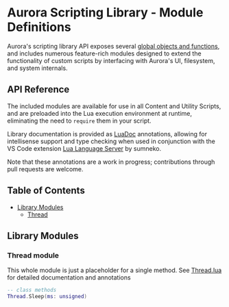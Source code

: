 # Aurora Scripting Library - Module Definitions

Aurora's scripting library API exposes several [global objects and functions](definitions/aurorascriptlib/library/Globals.lua), and includes numerous feature-rich modules designed to extend the functionality of custom scripts by interfacing with Aurora's UI, filesystem, and system internals.

## API Reference

The included modules are available for use in all Content and Utility Scripts, and are preloaded into the Lua execution environment at runtime, eliminating the need to `require` them in your script.

Library documentation is provided as [LuaDoc](https://luals.github.io/wiki/annotations/) annotations, allowing for intellisense support and type checking when used in conjunction with the VS Code extension [Lua Language Server](https://marketplace.visualstudio.com/items?itemName=sumneko.lua) by sumneko.

Note that these annotations are a work in progress; contributions through pull requests are welcome.

## Table of Contents

- [Library Modules](#library-modules)
  - [Thread](#thread-module)

## Library Modules

### Thread module

This whole module is just a placeholder for a single method. See [Thread.lua](definitions/aurorascriptlib/library/Thread.lua) for detailed documentation and annotations

```lua
-- class methods
Thread.Sleep(ms: unsigned)
```

